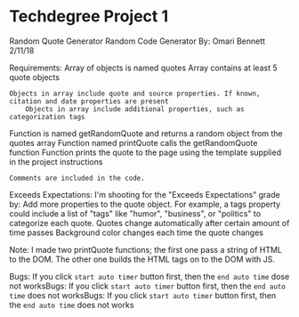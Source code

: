 # Techdegree Project 1

Random Quote Generator
Random Code Generator
By: Omari Bennett 2/11/18

Requirements:
	Array of objects is named quotes
	Array contains at least 5 quote objects

	Objects in array include quote and source properties. If known, citation and date properties are present
		Objects in array include additional properties, such as categorization tags

Function is named getRandomQuote and returns a random object from the quotes array
	Function named printQuote calls the getRandomQuote function
		Function prints the quote to the page using the template supplied in the project instructions

	Comments are included in the code.

Exceeds Expectations:
	I'm shooting for the "Exceeds Expectations" grade by:
		Add more properties to the quote object. For example, a tags property could include a list of "tags" like "humor", "business", or "politics" to categorize each quote.
	Quotes change automatically after certain amount of time passes
		Background color changes each time the quote changes

Note: I made two printQuote functions; the first one pass a string of HTML to the DOM.
	 The other one builds the HTML tags on to the DOM with JS.

Bugs: If you click `start auto timer` button first, then the `end auto time` dose not worksBugs: If you click `start auto timer` button first, then the `end auto time` does not worksBugs: If you click `start auto timer` button first, then the `end auto time` does not works